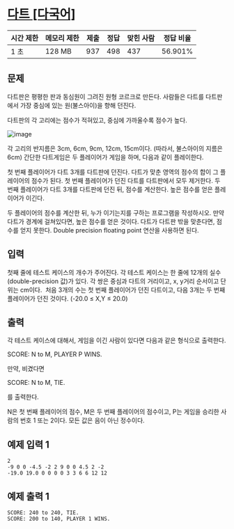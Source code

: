 # [다트 [다국어]](https://www.acmicpc.net/problem/2756)

| 시간 제한 | 메모리 제한 | 제출 | 정답 | 맞힌 사람 | 정답 비율 |
| --- | --- | --- | --- | --- | --- |
| 1 초 | 128 MB | 937 | 498 | 437 | 56.901% |

## 문제

다트판은 평평한 판과 동심원이 그려진 원형 코르크로 만든다. 사람들은 다트를 다트판에서 가장 중심에 있는 원(불스아이)을 향해 던진다.

다트판의 각 고리에는 점수가 적혀있고, 중심에 가까울수록 점수가 높다.

![image](https://github.com/user-attachments/assets/e950d411-07cd-4865-b60b-5bf2a3fe4b11)

각 고리의 반지름은 3cm, 6cm, 9cm, 12cm, 15cm이다. (따라서, 불스아이의 지름은 6cm) 간단한 다트게임은 두 플레이어가 게임을 하며, 다음과 같이 플레이한다.

첫 번째 플레이어가 다트 3개를 다트판에 던진다. 다트가 맞춘 영역의 점수의 합이 그 플레이어의 점수가 된다. 첫 번째 플레이어가 던진 다트를 다트판에서 모두 제거한다. 두 번째 플레이어가 다트 3개를 다트판에 던진 뒤, 점수를 계산한다. 높은 점수를 얻은 플레이어가 이긴다.

두 플레이어의 점수를 계산한 뒤, 누가 이기는지를 구하는 프로그램을 작성하시오. 만약 다트가 경계에 걸쳐있다면, 높은 점수를 얻은 것이다. 다트가 다트판 밖을 맞춘다면, 점수를 얻지 못한다. Double precision floating point 연산을 사용하면 된다.

## 입력

첫째 줄에 테스트 케이스의 개수가 주어진다. 각 테스트 케이스는 한 줄에 12개의 실수(double-precision 값)가 있다. 각 쌍은 중심과 다트의 거리이고, x, y거리 순서이고 단위는 cm이다.  처음 3개의 수는 첫 번째 플레이어가 던진 다트이고, 다음 3개는 두 번째 플레이어가 던진 것이다. (-20.0 ≤ X,Y ≤ 20.0)

## 출력

각 테스트 케이스에 대해서, 게임을 이긴 사람이 있다면 다음과 같은 형식으로 출력한다.

SCORE: N to M, PLAYER P WINS.

만약, 비겼다면

SCORE: N to M, TIE.

를 출력한다.

N은 첫 번째 플레이어의 점수, M은 두 번째 플레이어의 점수이고, P는 게임을 승리한 사람의 번호 1 또는 2이다. 모든 값은 음이 아닌 정수이다.

## 예제 입력 1

```
2
-9 0 0 -4.5 -2 2 9 0 0 4.5 2 -2
-19.0 19.0 0 0 0 0 3 3 6 6 12 12

```

## 예제 출력 1

```
SCORE: 240 to 240, TIE.
SCORE: 200 to 140, PLAYER 1 WINS.
```
